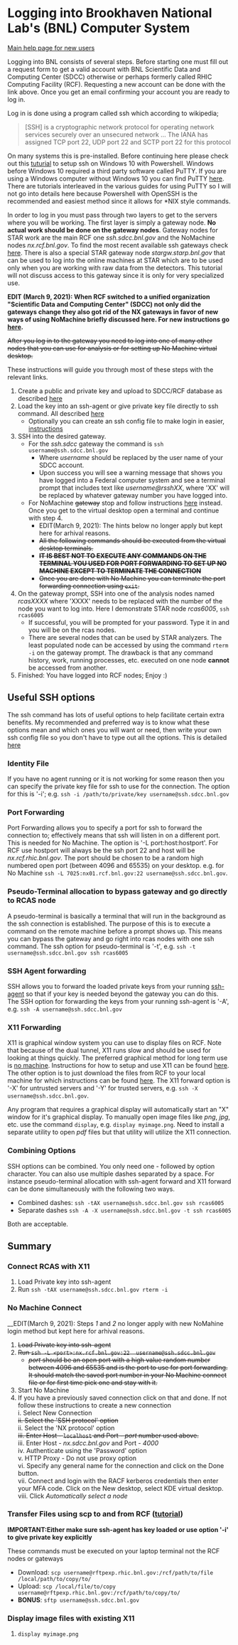 Logging into Brookhaven National Lab's (BNL) Computer System
==================

[Main help page for new users](https://www.sdcc.bnl.gov/information/getting-started)

Logging into BNL consists of several steps.  Before starting one must fill out a request form to get a valid account with BNL Scientific Data and Computing Center (SDCC) otherwise or perhaps formerly called RHIC Computing Facility (RCF). Requesting a new account can be done with the link above. Once you get an email confirming your account you are ready to log in.

Log in is done using a program called ssh which according to wikipedia;
> \[SSH\] is a cryptographic network protocol for operating network services securely over an unsecured network ... The IANA has assigned TCP port 22, UDP port 22 and SCTP port 22 for this protocol  

On many systems this is pre-installed.  Before continuing here please check out this [tuturial](windows_setup.md) to setup ssh on Windows 10 with Powershell.  Windows before Windows 10 required a third party software called PuTTY.  If you are using a Windows computer without Windows 10 you can find PuTTY [here](https://www.chiark.greenend.org.uk/~sgtatham/putty/).  There are tutorials interleaved in the various guides for using PuTTY so I will not go into details here because Powershell with OpenSSH is the recommended and easiest method since it allows for \*NIX style commands.

In order to log in you must pass through two layers to get to the servers where you will be working.  The first layer is simply a gateway node.  __**No actual work should be done on the gateway nodes**__.  Gateway nodes for STAR work are the main RCF one *ssh.sdcc.bnl.gov* and the NoMachine nodes *nx.rcf.bnl.gov*.  To find the most recent available ssh gateways check [here](https://www.sdcc.bnl.gov/information/ssh/ssh-gateways). There is also a special STAR gateway node *stargw.starp.bnl.gov* that can be used to log into the online machines at STAR which are to be used only when you are working with raw data from the detectors.  This tutorial will not discuss access to this gateway since it is only for very specialized use.

__EDIT (March 9, 2021): When RCF switched to a unified organization "Scientific Data and Computing Center" (SDCC) not only did the gateways change they also got rid of the NX gateways in favor of new ways of using NoMachine briefly discussed here. For new instructions go [here](rcf_remote_login.md).__

~~After you log in to the gateway you need to log into one of many other nodes that you can use for analysis or for setting up No Machine virtual desktop.~~

These instructions will guide you through most of these steps with the relevant links.

1. Create a public and private key and upload to SDCC/RCF database as described [here](generate_keys.md)
2. Load the key into an ssh-agent or give private key file directly to ssh command.  All described [here](ssh_agent.md)
	- Optionally you can create an ssh config file to make login in easier, [instructions](ssh_config.md)
3. SSH into the desired gateway.
	- For the *ssh.sdcc* gateway the command is `ssh username@ssh.sdcc.bnl.gov`
		+ Where *username* should be replaced by the user name of your SDCC account.
		+ Upon success you will see a warning message that shows you have logged into a Federal computer system and see a terminal prompt that includes text like *username@rsshXX*, where 'XX' will be replaced by whatever gateway number you have logged into.
	- For NoMachine ~~gateway~~ stop and follow instructions [here](rcf_remote_login.md) instead.  Once you get to the virtual desktop open a terminal and continue with step 4.
		+ EDIT(March 9, 2021): The hints below no longer apply but kept here for arhival reasons.
		+ ~~All the following commands should be executed from the virtual desktop terminals.~~
		+ ~~__**IT IS BEST NOT TO EXECUTE ANY COMMANDS ON THE TERMINAL YOU USED FOR PORT FORWARDING TO SET UP NO MACHINE EXCEPT TO TERMINATE THE CONNECTION**__~~
		+ ~~Once you are done with No Machine you can terminate the port forwarding connection using `exit`.~~
4. On the gateway prompt, SSH into one of the analysis nodes named *rcasXXXX* where 'XXXX' needs to be replaced with the number of the node you want to log into.  Here I demonstrate STAR node *rcas6005*, `ssh rcas6005`
	- If successful, you will be prompted for your password.  Type it in and you will be on the rcas nodes.
	- There are several nodes that can be used by STAR analyzers.  The least populated node can be accessed by using the command `rterm -i` on the gateway prompt.  The drawback is that any command history, work, running processes, etc. executed on one node __**cannot**__ be accessed from another.
5. Finished: You have logged into RCF nodes; Enjoy :)

Useful SSH options
----------------------
The ssh command has lots of useful options to help facilitate certain extra benefits.  My recommended and preferred way is to know what these options mean and which ones you will want or need, then write your own ssh config file so you don't have to type out all the options.  This is detailed [here](ssh_config.md)

### Identity File
If you have no agent running or it is not working for some reason then you can specify the private key file for ssh to use for the connection.  The option for this is '-i'; e.g. `ssh -i /path/to/private/key username@ssh.sdcc.bnl.gov`

### Port Forwarding
Port Forwarding allows you to specify a port for ssh to forward the connection to; effectively means that ssh will listen in on a different port.  This is needed for No Machine.  The option is '-L port:host:hostport'.  For RCF use hostport will always be the ssh port 22 and host will be *nx.rcf.rhic.bnl.gov*.  The port should be chosen to be a random high numbered open port (between 4096 and 65535) on your desktop.  e.g. for No Machine `ssh -L 7025:nx01.rcf.bnl.gov:22 username@ssh.sdcc.bnl.gov`.

### Pseudo-Terminal allocation to bypass gateway and go directly to RCAS node
A pseudo-terminal is basically a terminal that will run in the background as the ssh connection is established.  The purpose of this is to execute a command on the remote machine before a prompt shows up.  This means you can bypass the gateway and go right into rcas nodes with one ssh command.  The ssh option for pseudo-terminal is '-t', e.g. `ssh -t username@ssh.sdcc.bnl.gov ssh rcas6005`

### SSH Agent forwarding
SSH allows you to forward the loaded private keys from your running [ssh-agent](ssh_agent.md) so that if your key is needed beyond the gateway you can do this.  The SSH option for forwarding the keys from your running ssh-agent is '-A', e.g. `ssh -A username@ssh.sdcc.bnl.gov`

### X11 Forwarding
X11 is graphical window system you can use to display files on RCF.  Note that because of the dual tunnel, X11 runs slow and should be used for looking at things quickly.  The preferred graphical method for long term use is [no machine](rcf_remote_login.md).  Instructions for how to setup and use X11 can be found [here](setup_xwindow.md).  The other option is to just download the files from RCF to your local machine for which instructions can be found [here](transfer_files_rcf.md).  The X11 forward option is '-X' for untrusted servers and '-Y' for trusted servers, e.g. `ssh -X username@ssh.sdcc.bnl.gov`.

Any program that requires a graphical display will automatically start an "X" window for it's graphical display.  To manually open image files like *png*, *jpg*, etc. use the command `display`, e.g. `display myimage.png`.  Need to install a separate utility to open *pdf* files but that utility will utilize the X11 connection.

### Combining Options
SSH options can be combined.  You only need one *-* followed by option character.  You can also use multiple dashes separated by a space.  For instance pseudo-terminal allocation with ssh-agent forward and X11 forward can be done simultaneously with the following two ways.
- Combined dashes: `ssh -tAX username@ssh.sdcc.bnl.gov ssh rcas6005`
- Separate dashes `ssh -A -X username@ssh.sdcc.bnl.gov -t ssh rcas6005`

Both are acceptable.

Summary
----------
### Connect RCAS with X11
1. Load Private key into ssh-agent
2. Run `ssh -tAX username@ssh.sdcc.bnl.gov rterm -i`

### No Machine Connect
__EDIT(March 9, 2021): Steps *1* and *2* no longer apply with new NoMahine login method but kept here for arhival reasons.
1. ~~Load Private key into ssh-agent~~
2. ~~Run `ssh -L <port>:nx.rcf.bnl.gov:22  username@ssh.sdcc.bnl.gov`~~
	- ~~*port* should be an open port with a high value random number between 4096 and 65535 and is the port to use for port forwarding.  It should match the saved port number in your No Machine connect file or for first time pick one and stay with it.~~
3. Start No Machine
4. If you have a previously saved connection click on that and done. If not follow these instructions to create a new connection  
	i. Select New Connection  
	~~ii. Select the 'SSH protocol' option~~  
	ii. Select the 'NX protocol' option  
	~~iii. Enter Host - `localhost` and Port - *port* number used above.~~  
	iii. Enter Host - *nx.sdcc.bnl.gov* and Port - *4000*  
	iv. Authenticate using the 'Password' option  
	v. HTTP Proxy - Do not use proxy option  
	vi. Specify any general name for the connection and click on the Done button.  
	vii. Connect and login with the RACF kerberos credentials then enter your MFA code. Click on the New desktop, select KDE virtual desktop.
	viii. Click *Automatically select a node*

### Transfer Files using scp to and from RCF ([tutorial](transfer_files_rcf.md))
__**IMPORTANT:Either make sure ssh-agent has key loaded or use option '-i' to give private key explicitly**__

These commands must be executed on your laptop terminal not the RCF nodes or gateways
- Download: `scp username@rftpexp.rhic.bnl.gov:/rcf/path/to/file /local/path/to/copy/to/`
- Upload: `scp /local/file/to/copy username@rftpexp.rhic.bnl.gov:/rcf/path/to/copy/to/`
- __BONUS__: `sftp username@ssh.sdcc.bnl.gov`

### Display image files with existing X11
1. `display myimage.png`
